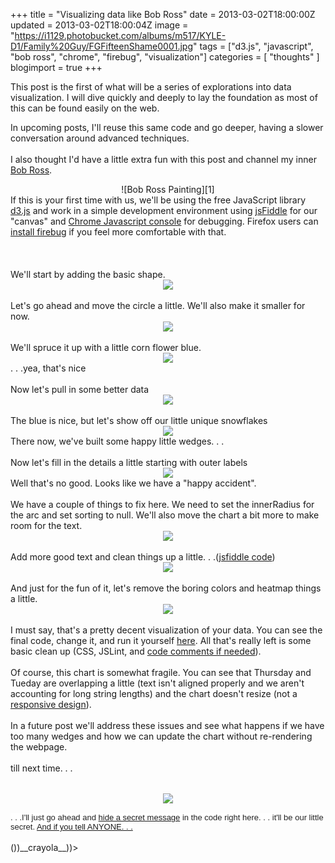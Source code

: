 +++
title = "Visualizing data like Bob Ross"
date = 2013-03-02T18:00:00Z
updated = 2013-03-02T18:00:04Z
image = "https://i1129.photobucket.com/albums/m517/KYLE-D1/Family%20Guy/FGFifteenShame0001.jpg"
tags = ["d3.js", "javascript", "bob ross", "chrome", "firebug", "visualization"]
categories = [ "thoughts" ]
blogimport = true 
+++

This post is the first of what will be a series of explorations into data visualization. I will dive quickly and deeply to lay the foundation as most of this can be found easily on the web.
<!--more-->

In upcoming posts, I'll reuse this same code and go deeper, having a slower conversation around advanced techniques.<br /><br />I also thought I'd have a little extra fun with this post and channel my inner <a href="http://www.youtube.com/watch?v=YLO7tCdBVrA">Bob Ross</a>.<br />

<div class="separator" style="clear: both; text-align: center;">
![Bob Ross Painting][1]
</div>
If this is your first time with us, we'll be using the free JavaScript&nbsp;library <a href="http://d3js.org/">d3.js</a> and work in a simple development environment using&nbsp;<a href="http://jsfiddle.net/">jsFiddle</a>&nbsp;for our "canvas" and <a href="https://developers.google.com/chrome-developer-tools/docs/console">Chrome Javascript console</a> for debugging. Firefox users can <a href="http://getfirebug.com/">install firebug</a> if you feel more comfortable with that.<br /><br /><a name='more'></a><br /><br />We'll start by adding the basic shape.<br /><div class="separator" style="clear: both; text-align: center;"><a href="http://2.bp.blogspot.com/-9tGHUeIqWEg/UTDgS_QKO7I/AAAAAAAAAW4/2J4teKK8p-Y/s1600/basic_form.png" imageanchor="1" style="margin-left: 1em; margin-right: 1em;"><img border="0" src="http://2.bp.blogspot.com/-9tGHUeIqWEg/UTDgS_QKO7I/AAAAAAAAAW4/2J4teKK8p-Y/s1600/basic_form.png" /></a></div><br />Let's go ahead and move the circle a little. We'll also make it smaller for now.<br /><div class="separator" style="clear: both; text-align: center;"></div><div class="separator" style="clear: both; text-align: center;"><a href="http://1.bp.blogspot.com/-YTl_zDp7AuU/UTDkT-ytzyI/AAAAAAAAAXE/9pfZ_myqet4/s1600/move_circle.png" imageanchor="1" style="margin-left: 1em; margin-right: 1em;"><img border="0" src="http://1.bp.blogspot.com/-YTl_zDp7AuU/UTDkT-ytzyI/AAAAAAAAAXE/9pfZ_myqet4/s1600/move_circle.png" /></a></div><br />We'll spruce it up with a little corn flower blue.<br /><div class="separator" style="clear: both; text-align: center;"><a href="http://2.bp.blogspot.com/-8ChyaP6-em0/UTDn72J6ugI/AAAAAAAAAXU/4mzecfXIeLA/s1600/cornFlowerBlue.png" imageanchor="1" style="margin-left: 1em; margin-right: 1em;"><img border="0" src="http://2.bp.blogspot.com/-8ChyaP6-em0/UTDn72J6ugI/AAAAAAAAAXU/4mzecfXIeLA/s1600/cornFlowerBlue.png" /></a></div>. . .yea, that's nice<br /><br />Now let's pull in some better data<br /><div class="separator" style="clear: both; text-align: center;"><a href="http://3.bp.blogspot.com/-ROM7H5jcUgU/UTDqVocbnTI/AAAAAAAAAXc/fxkXNP-ZEZo/s1600/more_Data.png" imageanchor="1" style="margin-left: 1em; margin-right: 1em;"><img border="0" src="http://3.bp.blogspot.com/-ROM7H5jcUgU/UTDqVocbnTI/AAAAAAAAAXc/fxkXNP-ZEZo/s1600/more_Data.png" /></a></div><br />The blue is nice, but let's show off our little unique snowflakes<br /><div class="separator" style="clear: both; text-align: center;"><a href="http://4.bp.blogspot.com/-NKvD0cWGCSQ/UTDsFDTRcOI/AAAAAAAAAXk/UBItMqld6ww/s1600/multiColor.png" imageanchor="1" style="margin-left: 1em; margin-right: 1em;"><img border="0" src="http://4.bp.blogspot.com/-NKvD0cWGCSQ/UTDsFDTRcOI/AAAAAAAAAXk/UBItMqld6ww/s1600/multiColor.png" /></a></div>There now, we've built some happy little wedges. . .<br /><br />Now let's fill in the details a little starting with outer labels<br /><div class="separator" style="clear: both; text-align: center;"></div><div class="separator" style="clear: both; text-align: center;"><a href="http://3.bp.blogspot.com/-k4T7F_hEMlw/UTD3ATXFwlI/AAAAAAAAAX0/O9R6vgaq5Fc/s1600/brokenLabel.png" imageanchor="1" style="margin-left: 1em; margin-right: 1em;"><img border="0" src="http://3.bp.blogspot.com/-k4T7F_hEMlw/UTD3ATXFwlI/AAAAAAAAAX0/O9R6vgaq5Fc/s1600/brokenLabel.png" /></a></div>Well that's no good. Looks like we have a "happy accident".<br /><br />We have a couple of things to fix here. We need to set the innerRadius for the arc and set sorting to null. We'll also move the chart a bit more to make room for the text.<br /><div class="separator" style="clear: both; text-align: center;"><a href="http://2.bp.blogspot.com/-YHmYICS_upQ/UTD4voHzM6I/AAAAAAAAAX8/hDDcYaJVKhg/s1600/fixLabel.png" imageanchor="1" style="margin-left: 1em; margin-right: 1em;"><img border="0" src="http://2.bp.blogspot.com/-YHmYICS_upQ/UTD4voHzM6I/AAAAAAAAAX8/hDDcYaJVKhg/s1600/fixLabel.png" /></a></div><br />Add more good text and clean things up a little. . .(<a href="http://jsfiddle.net/oudeismetis/AsPBS/31/">jsfiddle code</a>)<br /><div class="separator" style="clear: both; text-align: center;"></div><div class="separator" style="clear: both; text-align: center;"><a href="http://1.bp.blogspot.com/-QnGj-Bz_624/UTD_Qb_yJEI/AAAAAAAAAYM/ibYjRt8dzMY/s1600/decentPie.png" imageanchor="1" style="margin-left: 1em; margin-right: 1em;"><img border="0" src="http://1.bp.blogspot.com/-QnGj-Bz_624/UTD_Qb_yJEI/AAAAAAAAAYM/ibYjRt8dzMY/s1600/decentPie.png" /></a></div><br />And just for the fun of it, let's remove the boring colors and heatmap things a little.<br /><div class="separator" style="clear: both; text-align: center;"></div><div class="separator" style="clear: both; text-align: center;"><a href="http://2.bp.blogspot.com/-PldpsGmxVSg/UTEBNl22FVI/AAAAAAAAAYc/Ji1me-kqyjw/s1600/final.png" imageanchor="1" style="margin-left: 1em; margin-right: 1em;"><img border="0" src="http://2.bp.blogspot.com/-PldpsGmxVSg/UTEBNl22FVI/AAAAAAAAAYc/Ji1me-kqyjw/s1600/final.png" /></a></div><br />I must say, that's a pretty decent visualization of your data. You can see the final code, change it, and run it yourself <a href="http://jsfiddle.net/oudeismetis/AsPBS/32/">here</a>. All that's really left is some basic clean up (CSS, JSLint, and <a href="http://oudeismetis.blogspot.com/2013/02/complimenting-code-w-commenting.html">code comments if needed</a>).<br /><br />Of course, this chart is somewhat fragile. You can see that Thursday and Tueday are overlapping a little (text isn't aligned properly and we aren't accounting for long string lengths) and the chart doesn't resize (not a <a href="http://mashable.com/2012/12/11/responsive-web-design/">responsive design</a>).<br /><br />In a future post we'll address these issues and see what happens if we have too many wedges and how we can update the chart without re-rendering the webpage.<br /><br />till next time. . .<br /><span style="background-color: white; color: #222222; font-family: arial, sans-serif; font-size: 13px;"><br /></span><br /><div class="separator" style="clear: both; text-align: center;"><a href="http://i1129.photobucket.com/albums/m517/KYLE-D1/Family%20Guy/FGFifteenShame0001.jpg" imageanchor="1" style="margin-left: 1em; margin-right: 1em;"><img border="0" src="http://i1129.photobucket.com/albums/m517/KYLE-D1/Family%20Guy/FGFifteenShame0001.jpg" /></a></div><span style="background-color: white; color: #222222; font-family: arial, sans-serif; font-size: 13px;"><br /></span><span style="background-color: white; color: #222222; font-family: arial, sans-serif; font-size: 13px;">. . .I'll just go ahead and <a href="http://oudeismetis.blogspot.com/2012/10/snowfox-cryptography-firefox-extension.html">hide a secret message</a> in the code right here. . . it'll be our little secret. <a href="http://www.youtube.com/watch?v=x1JKAyxk9cs">And if you tell ANYONE. . .</a></span><br /><br /><span style="background-color: white;">())__crayola__))&gt;</span>

[1]: /img/2013/bob_ross_happy_school_of_painting_small.jpg
